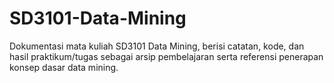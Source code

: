 # SD3101-Data-Mining
Dokumentasi mata kuliah SD3101 Data Mining, berisi catatan, kode, dan hasil praktikum/tugas sebagai arsip pembelajaran serta referensi penerapan konsep dasar data mining.
